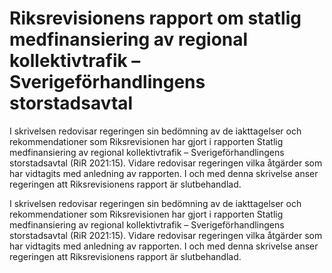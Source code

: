 # Riksrevisionens rapport om statlig medfinansiering av regional kollektivtrafik – Sverigeförhandlingens storstadsavtal

I skrivelsen redovisar regeringen sin bedömning av de iakttagelser och rekommendationer som Riksrevisionen har gjort i rapporten Statlig medfinansiering av regional kollektivtrafik – Sverigeförhandlingens storstadsavtal (RiR 2021:15). Vidare redovisar regeringen vilka åtgärder som har vidtagits med anledning av rapporten. I och med denna skrivelse anser regeringen att Riksrevisionens rapport är slutbehandlad.

I skrivelsen redovisar regeringen sin bedömning av de iakttagelser och rekommendationer som Riksrevisionen har gjort i rapporten Statlig medfinansiering av regional kollektivtrafik – Sverigeförhandlingens storstadsavtal (RiR 2021:15). Vidare redovisar regeringen vilka åtgärder som har vidtagits med anledning av rapporten. I och med denna skrivelse anser regeringen att Riksrevisionens rapport är slutbehandlad.
